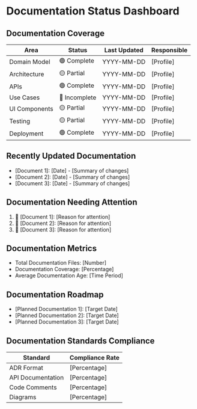 # Documentation Status Dashboard

## Documentation Coverage

| Area          | Status        | Last Updated | Responsible |
| ------------- | ------------- | ------------ | ----------- |
| Domain Model  | 🟢 Complete   | YYYY-MM-DD   | [Profile]   |
| Architecture  | 🟡 Partial    | YYYY-MM-DD   | [Profile]   |
| APIs          | 🟢 Complete   | YYYY-MM-DD   | [Profile]   |
| Use Cases     | 🔴 Incomplete | YYYY-MM-DD   | [Profile]   |
| UI Components | 🟡 Partial    | YYYY-MM-DD   | [Profile]   |
| Testing       | 🟡 Partial    | YYYY-MM-DD   | [Profile]   |
| Deployment    | 🟢 Complete   | YYYY-MM-DD   | [Profile]   |

## Recently Updated Documentation

- [Document 1]: [Date] - [Summary of changes]
- [Document 2]: [Date] - [Summary of changes]
- [Document 3]: [Date] - [Summary of changes]

## Documentation Needing Attention

1. 🔴 [Document 1]: [Reason for attention]
2. 🔴 [Document 2]: [Reason for attention]
3. 🔴 [Document 3]: [Reason for attention]

## Documentation Metrics

- Total Documentation Files: [Number]
- Documentation Coverage: [Percentage]
- Average Documentation Age: [Time Period]

## Documentation Roadmap

- [Planned Documentation 1]: [Target Date]
- [Planned Documentation 2]: [Target Date]
- [Planned Documentation 3]: [Target Date]

## Documentation Standards Compliance

| Standard          | Compliance Rate |
| ----------------- | --------------- |
| ADR Format        | [Percentage]    |
| API Documentation | [Percentage]    |
| Code Comments     | [Percentage]    |
| Diagrams          | [Percentage]    |
